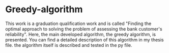 # Greedy-algorithm
This work is a graduation qualification work and is called "Finding the optimal approach to solving the problem of assessing the bank customer's reliability". 
Here, the main developed algorithm, the greedy algorithm, is presented.
You can find a detailed description of this algorithm in my thesis file.
the algorithm itself is described and tested in the py file.
